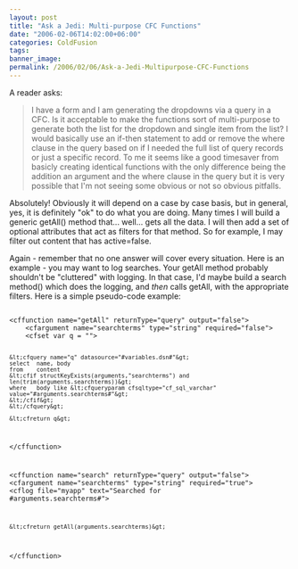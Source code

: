 ```yaml
---
layout: post
title: "Ask a Jedi: Multi-purpose CFC Functions"
date: "2006-02-06T14:02:00+06:00"
categories: ColdFusion 
tags: 
banner_image: 
permalink: /2006/02/06/Ask-a-Jedi-Multipurpose-CFC-Functions
---
```


A reader asks:

<blockquote>
I have a form and I am generating the dropdowns via a query in a CFC. Is it acceptable to make the functions sort of multi-purpose to generate both the list for the dropdown and single item from the list? I would basically use an if-then statement to add or remove the where clause in the query based on if I needed the full list of query records or just a specific record. To me it seems like a good timesaver from basicly creating identical functions with the only difference being the addition an argument and the where clause in the query but it is very possible that I'm not seeing some obvious or not so obvious pitfalls.
</blockquote>

Absolutely! Obviously it will depend on a case by case basis, but in general, yes, it is definitely "ok" to do what you are doing. Many times I will build a generic getAll() method that... well... gets all the data. I will then add a set of optional attributes that act as filters for that method. So for example, I may filter out content that has active=false. 

Again - remember that no one answer will cover every situation. Here is an example - you may want to log searches. Your getAll method probably shouldn't be "cluttered" with logging. In that case, I'd maybe build a search method() which does the logging, and <i>then</i> calls getAll, with the appropriate filters. Here is a simple pseudo-code example:

<code>
&lt;cffunction name="getAll" returnType="query" output="false"&gt;
	&lt;cfargument name="searchterms" type="string" required="false"&gt;
	&lt;cfset var q = ""&gt;

	&lt;cfquery name="q" datasource="#variables.dsn#"&gt;
	select	name, body
	from	content
	&lt;cfif structKeyExists(arguments,"searchterms") and len(trim(arguments.searchterms))&gt;
	where	body like &lt;cfqueryparam cfsqltype="cf_sql_varchar" value="#arguments.searchterms#"&gt;
	&lt;/cfif&gt;
	&lt;/cfquery&gt;

	&lt;cfreturn q&gt;
&lt;/cffunction&gt;

&lt;cffunction name="search" returnType="query" output="false"&gt;
	&lt;cfargument name="searchterms" type="string" required="true"&gt;
	&lt;cflog file="myapp" text="Searched for #arguments.searchterms#"&gt;

	&lt;cfreturn getAll(arguments.searchterms)&gt;
&lt;/cffunction&gt;
</code>